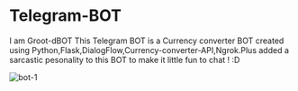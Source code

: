 # Telegram-BOT
I am Groot-dBOT 
This Telegram BOT is a Currency converter BOT created using Python,Flask,DialogFlow,Currency-converter-API,Ngrok.Plus added a sarcastic pesonality to this BOT to make it little fun to chat ! :D

![bot-1](https://user-images.githubusercontent.com/79636550/207052785-971a434b-cf52-4493-87f0-5bf8cf49277b.jpeg)
